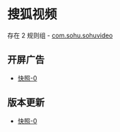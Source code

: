 # 搜狐视频

存在 2 规则组 - [com.sohu.sohuvideo](/src/apps/com.sohu.sohuvideo.ts)

## 开屏广告

- [快照-0](https://i.gkd.li/import/13435484)

## 版本更新

- [快照-0](https://i.gkd.li/import/13435504)
